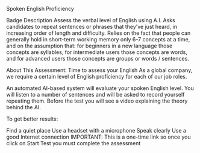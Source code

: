 Spoken English Proficiency

Badge Description
Assess the verbal level of English using A.I. Asks candidates to repeat sentences or phrases that they've just heard, in increasing order of length and difficulty. Relies on the fact that people can generally hold in short-term working memory only 6-7 concepts at a time, and on the assumption that: for beginners in a new language those concepts are syllables, for intermediate users those concepts are words, and for advanced users those concepts are groups or words / sentences.

About This Assessment:
Time to assess your English
As a global company, we require a certain level of English proficiency for each of our job roles.

An automated AI-based system will evaluate your spoken English level. You will listen to a number of sentences and will be asked to record yourself repeating them. Before the test you will see a video explaining the theory behind the AI.

To get better results:

Find a quiet place
Use a headset with a microphone
Speak clearly
Use a good Internet connection
IMPORTANT: This is a one-time link so once you click on Start Test you must complete the assessment
